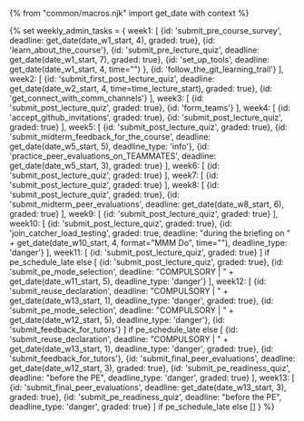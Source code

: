 {% from "common/macros.njk" import get_date with context %}

{% set weekly_admin_tasks = {
week1: [
  {id: 'submit_pre_course_survey', deadline: get_date(date_w1_start, 4), graded: true},
  {id: 'learn_about_the_course'},
  {id: 'submit_pre_lecture_quiz', deadline: get_date(date_w1_start, 7), graded: true},
  {id: 'set_up_tools', deadline: get_date(date_w1_start, 4, time="") },
  {id: 'follow_the_git_learning_trail'}
],
week2: [
  {id: 'submit_first_post_lecture_quiz', deadline: get_date(date_w2_start, 4, time=time_lecture_start), graded: true},
  {id: 'get_connect_with_comm_channels'}
],
week3: [
  {id: 'submit_post_lecture_quiz', graded: true},
  {id: 'form_teams'}
],
week4: [
  {id: 'accept_github_invitations', graded: true},
  {id: 'submit_post_lecture_quiz', graded: true}
],
week5: [
  {id: 'submit_post_lecture_quiz', graded: true},
  {id: 'submit_midterm_feedback_for_the_course', deadline: get_date(date_w5_start, 5), deadline_type: 'info'},
  {id: 'practice_peer_evaluations_on_TEAMMATES', deadline: get_date(date_w5_start, 3), graded: true}
],
week6: [
  {id: 'submit_post_lecture_quiz', graded: true}
],
week7: [
  {id: 'submit_post_lecture_quiz', graded: true}
],
week8: [
  {id: 'submit_post_lecture_quiz', graded: true},
  {id: 'submit_midterm_peer_evaluations', deadline: get_date(date_w8_start, 6), graded: true}
],
week9: [
  {id: 'submit_post_lecture_quiz', graded: true}
],
week10: [
  {id: 'submit_post_lecture_quiz', graded: true},
  {id: 'join_catcher_load_testing', graded: true, deadline: "during the briefing on " + get_date(date_w10_start, 4, format="MMM Do", time=""), deadline_type: 'danger'}
],
week11: [
  {id: 'submit_post_lecture_quiz', graded: true}
] if pe_schedule_late else [
  {id: 'submit_post_lecture_quiz', graded: true},
  {id: 'submit_pe_mode_selection', deadline: "COMPULSORY | " + get_date(date_w11_start, 5), deadline_type: 'danger'}
],
week12: [
  {id: 'submit_reuse_declaration', deadline: "COMPULSORY | " + get_date(date_w13_start, 1), deadline_type: 'danger', graded: true},
  {id: 'submit_pe_mode_selection', deadline: "COMPULSORY | " + get_date(date_w12_start, 5), deadline_type: 'danger'},
  {id: 'submit_feedback_for_tutors'}
] if pe_schedule_late else [
  {id: 'submit_reuse_declaration', deadline: "COMPULSORY | " + get_date(date_w13_start, 1), deadline_type: 'danger', graded: true},
  {id: 'submit_feedback_for_tutors'},
  {id: 'submit_final_peer_evaluations', deadline: get_date(date_w12_start, 3), graded: true},
  {id: 'submit_pe_readiness_quiz', deadline: "before the PE", deadline_type: 'danger', graded: true}
],
week13: [
  {id: 'submit_final_peer_evaluations', deadline: get_date(date_w13_start, 3), graded: true},
  {id: 'submit_pe_readiness_quiz', deadline: "before the PE", deadline_type: 'danger', graded: true}
] if pe_schedule_late else []
} %}
